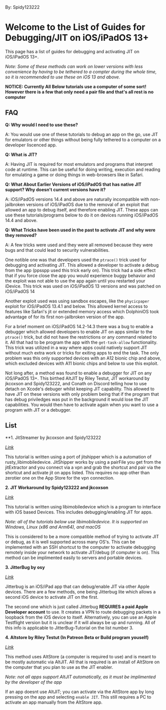 By: Spidy123222
# Welcome to the List of Guides for Debugging/JIT on iOS/iPadOS 13+
This page has a list of guides for debugging and activating JIT on iOS/iPadOS 13+. 

*Note: Some of these methods can work on lower versions with less convenience by having to be tethered to a compter during the whole time, so it is recommended to use these on iOS 13 and above.*

**NOTICE: Currently All Below tutorials use a computer of some sort! However there is a few that only need a pair file and that's all rest is no computer**

## FAQ

**Q: Why would I need to use these?**

A: You would use one of these tutorials to debug an app on the go, use JIT for emulators or other things without being fully tethered to a computer on a developer liscenced app.

**Q: What is JIT?**

A: Having JIT is required for most emulators and programs that interpret code at runtime. This can be useful for doing writing, execution and reading for emulating a game or doing things in web-browsers like in Safari.

**Q: What About Earlier Versions of iOS/iPadOS that has native JIT support? Why doesn't current versions have it?**

A: iOS/iPadOS versions 14.4 and above are naturally incompatible with non-jailbroken versions of iOS/iPadOS due to the removal of an exploit that allowed an app to debug itself, and therefore enabling JIT. These apps can use these tutorials/programs below to do it on devices running iOS/iPadOS 14.4 and above.

**Q: What Tricks have been used in the past to activate JIT and why were they removed?**

A: A few tricks were used and they were all removed because they were bugs and that could lead to security vulnerabilities.

One notible one was that developers used the `ptrace()` trick used for debugging and activating JIT. This allowed a developer to activate a debug from the app (ppsspp used this trick early on). This trick had a side effect that if you force close the app you would experience buggy behavior and the exploit was not able to use the app again until you restarted your iDevice. This trick was used on iOS/iPadOS 13 versions and was patched on iOS/iPadOS 14

Another exploit used was using sandbox escapes, like the ``phycicpaper`` exploit for iOS/iPadOS 13.4.1 and below. This allowed kernel access to features like Safari's jit or extended memory access which DolphiniOS took advantage of for its first non-jailbroken version of the app.

For a brief moment on iOS/iPadOS 14.2-14.3 there was a bug to enable a debugger which allowed developers to enable JIT on apps similar to the ``ptrace()`` trick, but did not have the restrictions or any command related to it. All that had to be program the app with the ``get-task-allow`` functionality. This trick was utilized in a way where apps could natively support JIT without much extra work or tricks for exiting apps to end the task. The only problem was this only supported devices with an A12 bionic chip and above, which excluded devices with A11 bionic chips and below to use this exploit.

Not long after, a method was found to enable a debugger for JIT on any iOS/iPadOS 13+. This birthed AltJIT by Riley Testut, JIT workaround by jkcoxson and Spidy123222, and Conath on Discord telling how to use detach on Xcode's debuger whilst keeping JIT capability. This allowed to have JIT on these versions with only problem being that if the program that has debug priviledges was put in the background it would lose the JIT capabilities. You would then have to activate again when you want to use a program with JIT or a debugger.



## List

**1. JitStreamer by jkcoxson and Spidy123222

[_Link_](http://jitstreamer.com/)

This tutorial is written using a port of jitshipper which is a automation of rusty_libimobiledevice.
JitShipper works by using a pairFile you get from the jitExtractor and you connect via a vpn and grab the shortcut and pair via the shortcut and activate jit on apps listed. This requires no app other than zerotier one on the App Store for the vpn connection.


**2. JIT Workaround by Spidy123222 and jkcoxson**

[_Link_](https://jkcoxson.github.io/DiOS-Instructions/)

This tutorial is written using libimobiledevice which is a program to interface with iOS based Devices. This includes debugging/enabling JIT for apps.

*Note: all of the tutorials below use libimobiledevice. It is supported on Windows, Linux (x86 and Arm64), and macOS* 

This is considered to be a more compatible method of trying to activate JIT or debug, as it is well supported across many OS's. This can be implemented with an SSH shortcut to the computer to activate debugging remotely inside your network to activate JIT/debug (if computer is on). This method can be implimented easily to servers and portable devices.


**3. JitterBug by osy**

[_Link_](https://github.com/osy/Jitterbug)

Jitterbug is an iOS/iPad app that can debug/enable JIT via other Apple devices. There are a few methods, one being Jitterbug lite which allows a second iOS device to activate JIT on the first.

The second one which is just called Jitterbug **REQUIRES a paid Apple Developer account** to use. It creates a VPN to route debugging packets in a loopback from the iOS device to itself. Alternatively, you can use an Apple Testflight version but it is unclear if it will always be up and running. All of this info is applicable to JitterBug-Tutorial on the list number 3.


**4. Altstore by Riley Testut (In Patreon Beta or Build program youself)**

[_Link_](https://github.com/rileytestut/AltStore)

This method uses AltStore (a computer is required to use) and is meant to be mostly automatic via AltJIT. All that is required is an install of AltStore on the computer that you plan to use as the JIT enabler. 

*Note: not all apps support AltJIT automatically, as it must be implimented by the developer of the app*

If an app doesnt use AltJIT; you can activate via the AltStore app by long pressing on the app and selecting `enable JIT`. This still requires a PC to activate an app manually from the AltStore app.
